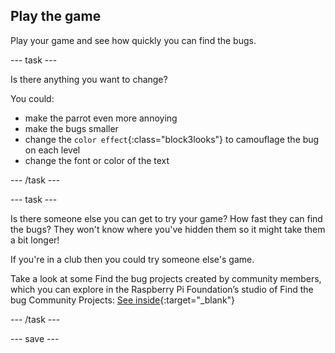 ## Play the game

Play your game and see how quickly you can find the bugs. 

--- task ---

Is there anything you want to change?

You could:
- make the parrot even more annoying
- make the bugs smaller 
- change the `color effect`{:class="block3looks"} to camouflage the bug on each level
- change the font or color of the text

--- /task ---

--- task ---

Is there someone else you can get to try your game? How fast they can find the bugs? They won't know where you've hidden them so it might take them a bit longer!

If you're in a club then you could try someone else's game. 

Take a look at some Find the bug projects created by community members, which you can explore in the Raspberry Pi Foundation’s studio of Find the bug Community Projects: [See inside](https://scratch.mit.edu/studios/29005236/){:target="_blank"}

--- /task ---

--- save ---

